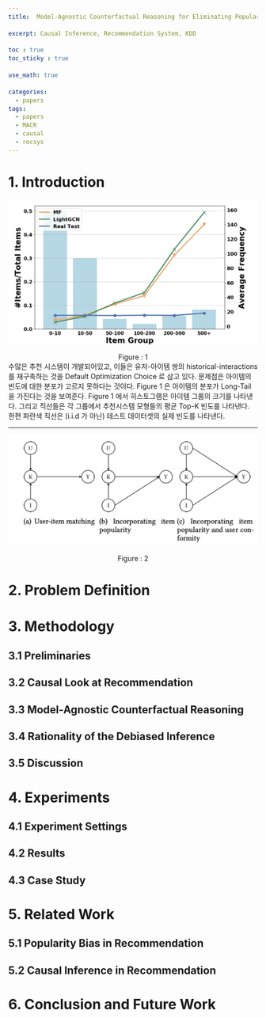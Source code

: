 ```yaml
---
title:  Model-Agnostic Counterfactual Reasoning for Eliminating Popularity Bias in Recommender System(KDD 2021)

excerpt: Causal Inference, Recommendation System, KDD 

toc : true
toc_sticky : true  

use_math: true

categories:
  - papers
tags:
  - papers
  - MACR
  - causal
  - recsys
---
```


# 1. Introduction

![Popularity Bias](https://github.com/Sodychoe/sodychoe.github.io/blob/main/assets/images/papers/macr/macr-bias.png?raw=true)
<div style="text-align: center;">Figure : 1</div>
수많은 추천 시스템이 개발되어있고, 이들은 유저-아이템 쌍의 historical-interactions 를 재구축하는 것을
Default Optimization Choice 로 삼고 있다. 문제점은 아이템의 빈도에 대한 분포가 고르지 못하다는 것이다.
Figure 1 은 아이템의 분포가 Long-Tail 을 가진다는 것을 보여준다. Figure 1 에서 히스토그램은 아이템 그룹의 크기를 나타낸다. 그리고 직선들은 각 그룹에서 추천시스템 모형들의  평균 Top-K 빈도를 나타낸다. 한편 파란색 직선은 (i.i.d 가 아닌) 테스트 데이터셋의 실제 빈도를 나타낸다. 

---
![macr-graph](https://github.com/Sodychoe/sodychoe.github.io/blob/main/assets/images/papers/macr/macr-graph.png?raw=true)



<div style="text-align: center;">Figure : 2</div>

# 2. Problem Definition

# 3. Methodology

## 3.1 Preliminaries

## 3.2 Causal Look at Recommendation

## 3.3 Model-Agnostic Counterfactual Reasoning

## 3.4 Rationality of the Debiased Inference

## 3.5 Discussion

# 4. Experiments 

## 4.1 Experiment Settings

## 4.2 Results

## 4.3 Case Study

# 5. Related Work

## 5.1 Popularity Bias in Recommendation

## 5.2 Causal Inference in Recommendation

# 6. Conclusion and Future Work 